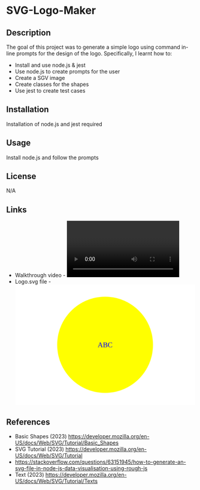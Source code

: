 # SVG-Logo-Maker

## Description
The goal of this project was to generate a simple logo using command in-line prompts for the design of the logo. Specifically, I learnt how to: 

- Install and use node.js & jest
- Use node.js to create prompts for the user
- Create a SGV image
- Create classes for the shapes 
- Use jest to create test cases


## Installation
Installation of node.js and jest required

## Usage
Install node.js and follow the prompts

## License
N/A

## Links
- Walkthrough video - ![alt text](https://github.com/dtran44/SVG-Logo-Maker/blob/main/Untitled_%20Dec%2022%2C%202023%201_15%20AM.webm)
- Logo.svg file - ![alt text](https://github.com/dtran44/SVG-Logo-Maker/blob/main/logo.svg)

## References
- Basic Shapes (2023) https://developer.mozilla.org/en-US/docs/Web/SVG/Tutorial/Basic_Shapes
- SVG Tutorial (2023) https://developer.mozilla.org/en-US/docs/Web/SVG/Tutorial
- https://stackoverflow.com/questions/63151945/how-to-generate-an-svg-file-in-node-js-data-visualisation-using-rough-js
- Text (2023) https://developer.mozilla.org/en-US/docs/Web/SVG/Tutorial/Texts

